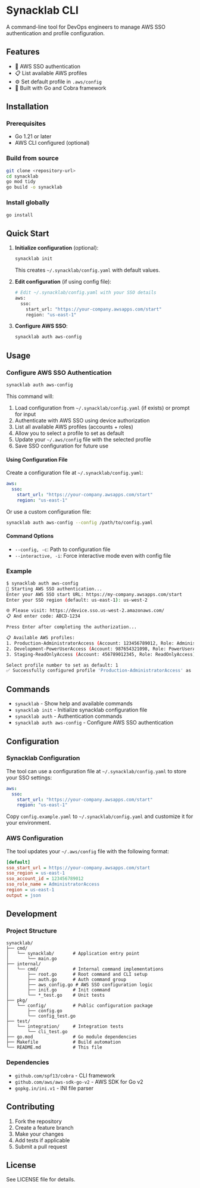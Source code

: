 # Synacklab CLI

A command-line tool for DevOps engineers to manage AWS SSO authentication and profile configuration.

## Features

- 🔐 AWS SSO authentication
- 📋 List available AWS profiles
- ⚙️ Set default profile in `.aws/config`
- 🚀 Built with Go and Cobra framework

## Installation

### Prerequisites

- Go 1.21 or later
- AWS CLI configured (optional)

### Build from source

```bash
git clone <repository-url>
cd synacklab
go mod tidy
go build -o synacklab
```

### Install globally

```bash
go install
```

## Quick Start

1. **Initialize configuration** (optional):
   ```bash
   synacklab init
   ```
   This creates `~/.synacklab/config.yaml` with default values.

2. **Edit configuration** (if using config file):
   ```bash
   # Edit ~/.synacklab/config.yaml with your SSO details
   aws:
     sso:
       start_url: "https://your-company.awsapps.com/start"
       region: "us-east-1"
   ```

3. **Configure AWS SSO**:
   ```bash
   synacklab auth aws-config
   ```

## Usage

### Configure AWS SSO Authentication

```bash
synacklab auth aws-config
```

This command will:
1. Load configuration from `~/.synacklab/config.yaml` (if exists) or prompt for input
2. Authenticate with AWS SSO using device authorization
3. List all available AWS profiles (accounts + roles)
4. Allow you to select a profile to set as default
5. Update your `~/.aws/config` file with the selected profile
6. Save SSO configuration for future use

#### Using Configuration File

Create a configuration file at `~/.synacklab/config.yaml`:

```yaml
aws:
  sso:
    start_url: "https://your-company.awsapps.com/start"
    region: "us-east-1"
```

Or use a custom configuration file:

```bash
synacklab auth aws-config --config /path/to/config.yaml
```

#### Command Options

- `--config, -c`: Path to configuration file
- `--interactive, -i`: Force interactive mode even with config file

### Example

```bash
$ synacklab auth aws-config
🔐 Starting AWS SSO authentication...
Enter your AWS SSO start URL: https://my-company.awsapps.com/start
Enter your SSO region (default: us-east-1): us-west-2

🌐 Please visit: https://device.sso.us-west-2.amazonaws.com/
📋 And enter code: ABCD-1234

Press Enter after completing the authorization...

📋 Available AWS profiles:
1. Production-AdministratorAccess (Account: 123456789012, Role: AdministratorAccess)
2. Development-PowerUserAccess (Account: 987654321098, Role: PowerUserAccess)
3. Staging-ReadOnlyAccess (Account: 456789012345, Role: ReadOnlyAccess)

Select profile number to set as default: 1
✅ Successfully configured profile 'Production-AdministratorAccess' as default
```

## Commands

- `synacklab` - Show help and available commands
- `synacklab init` - Initialize synacklab configuration file
- `synacklab auth` - Authentication commands
- `synacklab auth aws-config` - Configure AWS SSO authentication

## Configuration

### Synacklab Configuration

The tool can use a configuration file at `~/.synacklab/config.yaml` to store your SSO settings:

```yaml
aws:
  sso:
    start_url: "https://your-company.awsapps.com/start"
    region: "us-east-1"
```

Copy `config.example.yaml` to `~/.synacklab/config.yaml` and customize it for your environment.

### AWS Configuration

The tool updates your `~/.aws/config` file with the following format:

```ini
[default]
sso_start_url = https://your-company.awsapps.com/start
sso_region = us-east-1
sso_account_id = 123456789012
sso_role_name = AdministratorAccess
region = us-east-1
output = json
```

## Development

### Project Structure

```
synacklab/
├── cmd/
│   └── synacklab/       # Application entry point
│       └── main.go
├── internal/
│   └── cmd/             # Internal command implementations
│       ├── root.go      # Root command and CLI setup
│       ├── auth.go      # Auth command group
│       ├── aws_config.go # AWS SSO configuration logic
│       ├── init.go      # Init command
│       └── *_test.go    # Unit tests
├── pkg/
│   └── config/          # Public configuration package
│       ├── config.go
│       └── config_test.go
├── test/
│   └── integration/     # Integration tests
│       └── cli_test.go
├── go.mod               # Go module dependencies
├── Makefile             # Build automation
└── README.md            # This file
```

### Dependencies

- `github.com/spf13/cobra` - CLI framework
- `github.com/aws/aws-sdk-go-v2` - AWS SDK for Go v2
- `gopkg.in/ini.v1` - INI file parser

## Contributing

1. Fork the repository
2. Create a feature branch
3. Make your changes
4. Add tests if applicable
5. Submit a pull request

## License

See LICENSE file for details.